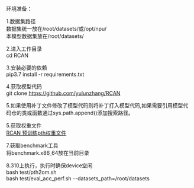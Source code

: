 环境准备：  

1.数据集路径  
数据集统一放在/root/datasets/或/opt/npu/  
本模型数据集放在/root/datasets/

2.进入工作目录  
cd RCAN

3.安装必要的依赖  
pip3.7 install -r requirements.txt 

4.获取模型代码  
git clone https://github.com/yulunzhang/RCAN

5.如果使用补丁文件修改了模型代码则将补丁打入模型代码,如果需要引用模型代码仓的类或函数通过sys.path.append()添加搜索路径。

5.获取权重文件  
[RCAN 预训练pth权重文件](https://pan.baidu.com/s/1bkoJKmdOcvLhOFXHVkFlKA)

7.获取benchmark工具  
将benchmark.x86_64放在当前目录  

8.310上执行，执行时确保device空闲  
bash test/pth2om.sh  
bash test/eval_acc_perf.sh --datasets_path=/root/datasets  
